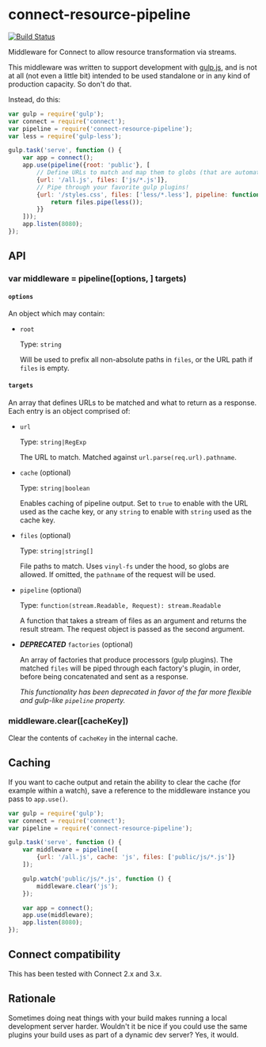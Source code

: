 connect-resource-pipeline
=========================

[![Build Status](https://travis-ci.org/wilsonjackson/connect-resource-pipeline.svg?branch=master)](https://travis-ci.org/wilsonjackson/connect-resource-pipeline)

Middleware for Connect to allow resource transformation via streams.

This middleware was written to support development with [gulp.js](http://gulpjs.com/), and is not at all (not even a
little bit) intended to be used standalone or in any kind of production capacity. So don't do that.

Instead, do this:

```js
var gulp = require('gulp');
var connect = require('connect');
var pipeline = require('connect-resource-pipeline');
var less = require('gulp-less');

gulp.task('serve', function () {
    var app = connect();
    app.use(pipeline({root: 'public'}, [
        // Define URLs to match and map them to globs (that are automatically concatenated)
        {url: '/all.js', files: ['js/*.js']},
        // Pipe through your favorite gulp plugins!
        {url: '/styles.css', files: ['less/*.less'], pipeline: function (files) {
            return files.pipe(less());
        }}
    ]));
    app.listen(8080);
});
```

API
---

### var middleware = pipeline([options, ] targets)

#### `options`

An object which may contain:

- `root`

    Type: `string`

    Will be used to prefix all non-absolute paths in `files`, or the URL path if `files` is empty.

#### `targets`
 
An array that defines URLs to be matched and what to return as a response. Each entry is an object comprised of:

- `url`

    Type: `string|RegExp`

    The URL to match. Matched against `url.parse(req.url).pathname`.

- `cache` (optional)

    Type: `string|boolean`

    Enables caching of pipeline output. Set to `true` to enable with the URL used as the cache key, or any `string` to
    enable with `string` used as the cache key.

- `files` (optional)

    Type: `string|string[]`

    File paths to match. Uses `vinyl-fs` under the hood, so globs are allowed. If omitted, the `pathname` of the
    request will be used.

- `pipeline` (optional)

    Type: `function(stream.Readable, Request): stream.Readable`

    A function that takes a stream of files as an argument and returns the result stream. The request object is passed
    as the second argument.

- ___DEPRECATED___ `factories` (optional)

    An array of factories that produce processors (gulp plugins). The matched `files` will be
    piped through each factory's plugin, in order, before being concatenated and sent as a response.
    
    _This functionality has been deprecated in favor of the far more flexible and gulp-like `pipeline` property._

### middleware.clear([cacheKey])

Clear the contents of `cacheKey` in the internal cache.

Caching
-------

If you want to cache output and retain the ability to clear the cache (for example within a watch), save a reference to
the middleware instance you pass to `app.use()`.

```js
var gulp = require('gulp');
var connect = require('connect');
var pipeline = require('connect-resource-pipeline');

gulp.task('serve', function () {
    var middleware = pipeline([
        {url: '/all.js', cache: 'js', files: ['public/js/*.js']}
    ]);

    gulp.watch('public/js/*.js', function () {
        middleware.clear('js');
    });

    var app = connect();
    app.use(middleware);
    app.listen(8080);
});
```

Connect compatibility
---------------------

This has been tested with Connect 2.x and 3.x.

Rationale
---------

Sometimes doing neat things with your build makes running a local development server harder. Wouldn't it be nice if you
could use the same plugins your build uses as part of a dynamic dev server? Yes, it would.
